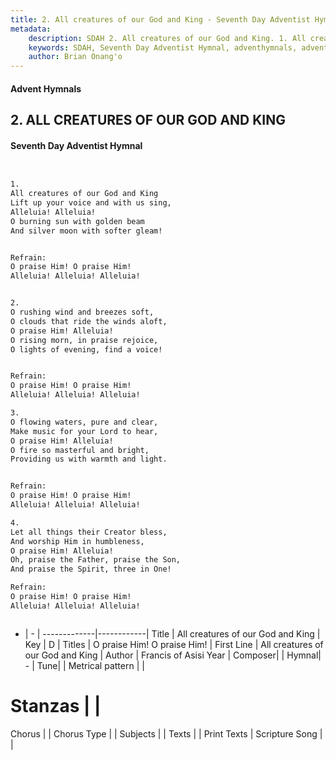 ```yaml
---
title: 2. All creatures of our God and King - Seventh Day Adventist Hymnal
metadata:
    description: SDAH 2. All creatures of our God and King. 1. All creatures of our God and King Lift up your voice and with us sing, Alleluia! Alleluia! O burning sun with golden beam And silver moon with softer gleam! 
    keywords: SDAH, Seventh Day Adventist Hymnal, adventhymnals, advent hymnals, All creatures of our God and King, All creatures of our God and King ,O praise Him! O praise Him!
    author: Brian Onang'o
---
```


#### Advent Hymnals
## 2. ALL CREATURES OF OUR GOD AND KING
#### Seventh Day Adventist Hymnal

```txt


1.
All creatures of our God and King
Lift up your voice and with us sing,
Alleluia! Alleluia!
O burning sun with golden beam
And silver moon with softer gleam!


Refrain:
O praise Him! O praise Him!
Alleluia! Alleluia! Alleluia!


2.
O rushing wind and breezes soft,
O clouds that ride the winds aloft,
O praise Him! Alleluia!
O rising morn, in praise rejoice,
O lights of evening, find a voice!


Refrain:
O praise Him! O praise Him!
Alleluia! Alleluia! Alleluia!

3.
O flowing waters, pure and clear,
Make music for your Lord to hear,
O praise Him! Alleluia!
O fire so masterful and bright,
Providing us with warmth and light.


Refrain:
O praise Him! O praise Him!
Alleluia! Alleluia! Alleluia!

4.
Let all things their Creator bless,
And worship Him in humbleness,
O praise Him! Alleluia!
Oh, praise the Father, praise the Son,
And praise the Spirit, three in One!

Refrain:
O praise Him! O praise Him!
Alleluia! Alleluia! Alleluia!



```

- |   -  |
-------------|------------|
Title | All creatures of our God and King |
Key | D |
Titles | O praise Him! O praise Him! |
First Line | All creatures of our God and King |
Author | Francis of Asisi
Year | 
Composer|  |
Hymnal|  - |
Tune|  |
Metrical pattern | |
# Stanzas |  |
Chorus |  |
Chorus Type |  |
Subjects |  |
Texts |  |
Print Texts | 
Scripture Song |  |
  

